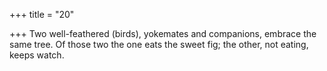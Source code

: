 +++
title = "20"

+++
Two well-feathered (birds), yokemates and companions, embrace the  same tree.
Of those two the one eats the sweet fig; the other, not eating,
keeps watch.